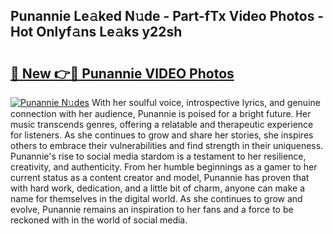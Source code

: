 ## Punannie Le𝚊ked N𝚞de - Part-fTx Video Photos - Hot Onlyf𝚊ns Le𝚊ks y22sh

# <h2><a href="http://ab14100.deff.icu/?id=Punannie">🔗 New 👉🔴 Punannie VIDEO Photos</a></h2>

[![Punannie N𝚞des](https://i.imgur.com/rIISA9y.gif)](http://ab14100.deff.icu/?id=Punannie)
With her soulful voice, introspective lyrics, and genuine connection with her audience, Punannie is poised for a bright future. Her music transcends genres, offering a relatable and therapeutic experience for listeners. As she continues to grow and share her stories, she inspires others to embrace their vulnerabilities and find strength in their uniqueness. Punannie's rise to social media stardom is a testament to her resilience, creativity, and authenticity. From her humble beginnings as a gamer to her current status as a content creator and model, Punannie has proven that with hard work, dedication, and a little bit of charm, anyone can make a name for themselves in the digital world. As she continues to grow and evolve, Punannie remains an inspiration to her fans and a force to be reckoned with in the world of social media.
